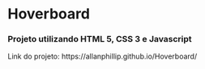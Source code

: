 <h1>Hoverboard</h1>

<h3>Projeto utilizando HTML 5, CSS 3 e Javascript</h3>

<p>Link do projeto: https://allanphillip.github.io/Hoverboard/</p>
